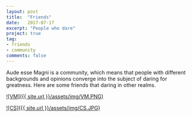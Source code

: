 ```yaml
---
layout: post
title:  "Friends"
date:   2017-07-17
excerpt: "People who dare"
project: true
tag:
- friends
- community
comments: false
---
```


Aude esse Magni is a community, which means that people with different backgrounds and opinions converge into the subject of daring for greatness. Here are some friends that daring in other realms.

[![VM]({{ site.url }}/assets/img/VM.PNG)](https://vatsalmehra.com)

[![CS]({{ site.url }}/assets/img/CS.JPG)](https://recoveredbutnotrelieved.wordpress.com)
